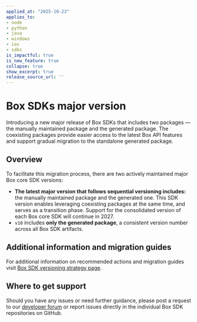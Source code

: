 ```yaml
---
applied_at: "2025-10-23"
applies_to: 
- node
- python
- java
- windows
- ios
- sdks
is_impactful: true
is_new_feature: true
collapse: true
show_excerpt: true
release_source_url: ''
---
```


# Box SDKs major version

Introducing a new major release of Box SDKs that includes two packages — the manually maintained package and the generated package. The coexisting packages provide easier access to the latest Box API features and support gradual migration to the standalone generated package.

<!-- more -->

## Overview

To facilitate this migration process, there are two actively maintained major Box core SDK versions:

* **The latest major version that follows sequential versioning includes:** the manually maintained package and the generated one. This SDK version enables leveraging coexisting packages at the same time, and serves as a transition phase. Support for the consolidated version of each Box core SDK will continue in 2027.
* `v10` includes **only the generated package**, a consistent version number across all Box SDK artifacts.

## Additional information and migration guides

For additional information on recommended actions and migration guides visit [Box SDK versioning strategy page][1].

## Where to get support

Should you have any issues or need further guidance, please post a request to our [developer forum][2] or report issues directly in the individual Box SDK repositories on GitHub.

[1]: https://developer.box.com/guides/tooling/sdks/sdk-versioning/
[2]: https://forum.box.com/
